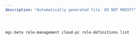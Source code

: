 ```yaml
---
description: "Automatically generated file. DO NOT MODIFY"
---
```


```bash


mgc-beta role-management cloud-pc role-definitions list

```